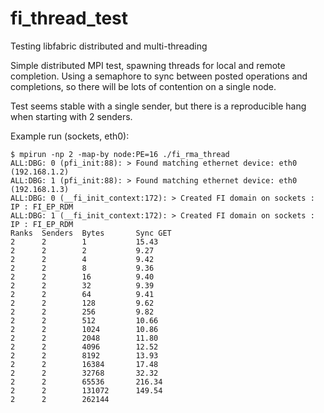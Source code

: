 # fi_thread_test
Testing libfabric distributed and multi-threading

Simple distributed MPI test, spawning threads for local and remote completion.
Using a semaphore to sync between posted operations and completions, so there
will be lots of contention on a single node.

Test seems stable with a single sender, but there is a reproducible hang when starting with 2 senders.

Example run (sockets, eth0):

```
$ mpirun -np 2 -map-by node:PE=16 ./fi_rma_thread
ALL:DBG: 0 (pfi_init:88): > Found matching ethernet device: eth0 (192.168.1.2)
ALL:DBG: 1 (pfi_init:88): > Found matching ethernet device: eth0 (192.168.1.3)
ALL:DBG: 0 (__fi_init_context:172): > Created FI domain on sockets : IP : FI_EP_RDM
ALL:DBG: 1 (__fi_init_context:172): > Created FI domain on sockets : IP : FI_EP_RDM
Ranks  Senders  Bytes       Sync GET                
2      2        1           15.43       
2      2        2           9.27        
2      2        4           9.42        
2      2        8           9.36        
2      2        16          9.40        
2      2        32          9.39        
2      2        64          9.41        
2      2        128         9.62        
2      2        256         9.82        
2      2        512         10.66       
2      2        1024        10.86       
2      2        2048        11.80       
2      2        4096        12.52       
2      2        8192        13.93       
2      2        16384       17.48       
2      2        32768       32.32       
2      2        65536       216.34      
2      2        131072      149.54      
2      2        262144     
```
